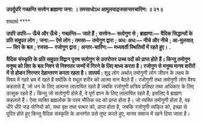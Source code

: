 **उपर्युपरि गच्छन्ति सत्त्वेन ब्राह्मणा जना: ।** **तमसाधोऽध आमुलयाद्रजसान्तरचारिण: ॥ २१॥** 

शब्दार्थ **** 

**उपरि उपरि—** **ऊँचे और ऊँचे** **; गच्छन्ति—** **जाते हैं** **; सत्त्वेन—** **सतोगुण से** **; ब्राह्मणा:—** **वैदिक सिद्धान्तों के प्रति समॢपत लोग** **;** **जना:—** **ऐसे लोग** **; तमसा—** **तमोगुण द्वारा** **; अध: अध:—** **नीचे और नीचे** **; आ-मुलयात्—** **सिर के बल** **; रजसा—** **रजोगुण द्वारा** **;** **अन्तर-चारिण:—** **मध्यवर्ती स्थितियों में रहते हुए।** **.** 

**वैदिक संस्कृति के प्रति समॢपत विद्वान पुरुष सतोगुण से उत्तरोत्तर उच्च पदों को प्राप्त होते** **हैं। किन्तु तमोगुण मनुष्य को सिर के बल निश्न से निश्नतर जन्मों में गिरने के लिए बाध्य करता** **है। रजोगुण से मनुष्य मानव शरीरों में से होकर निरन्तर देहान्तरण करता रहता है।** **तात्पर्य :** शूद्र लोग अर्थात् तमोगुणी लोग जीवन के लक्ष्य के विषय में गहरे भ्रम में रहते हैं क्योंकि वे स्थूल शरीर को आत्मा मान बैठते हैं। रजोगुणी तथा तमोगुणी लोग वैश्य कहलाते हैं, जो धन के लिए अत्यन्त लालायित रहते हैं जबकि रजोगुणी क्षत्रिय प्रतिष्ठा तथा अधिकार के लिए उत्सुक रहते हैं। किन्तु जो सतोगुणी होते हैं, वे पूर्ण ज्ञान के लिए लालायित रहते हैं; इसलिए वे ब्राह्मण कहलाते हैं। ऐसा व्यक्ति ब्रह्मलोक के परम भौतिक पद को प्राप्त होता है। जो व्यक्ति तमोगुणी होता है, वह धीरे धीरे जड़ योनियों को, यथा वृक्ष तथा पत्थर को, प्राप्त होता है, जबकि रजोगुणी व्यकि्त को, इच्छा से पूरित होते हुए किन्तु वैदिक संस्कृति के अन्तर्गत उसे तुष्ट करते हुए, मानव समाज में रहने दिया जाता है।  